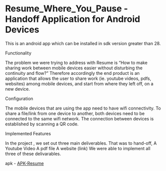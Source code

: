 # Resume_Where_You_Pause - Handoff Application for Android Devices

This is an android app which can be installed in sdk version greater than 28.

Functionality

The problem we were trying to address with Resume is “How to make sharing work between mobile devices easier without disturbing the continuity and flow?” Therefore accordingly the end product is an application that allows the user to share work (ie. youtube videos, pdfs, websites) among mobile devices, and start from where they left off, on a new device.


Configuration

The mobile devices that are using the app need to have wifi connectivity. To share a file/link from one device to another, both devices need to be connected to the same wifi network. The connection between devices is established by scanning a QR code. 


Implemented Features

In the project , we set out three main deliverables. That was to hand-off,
A Youtube Video
A pdf file
A website (link)
We were able to implement all three of these delivarables. 

apk - [APK-Resume](https://drive.google.com/drive/folders/1v027j7EjH1gT2St3rZ2nE5RbRzFJ08TB?usp=sharing)



